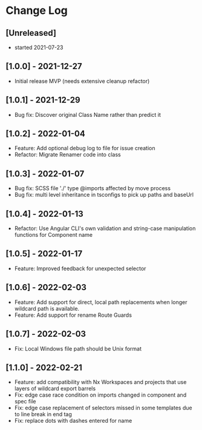 # Change Log

## [Unreleased]

- started 2021-07-23

## [1.0.0] - 2021-12-27

- Initial release
  MVP (needs extensive cleanup refactor)

## [1.0.1] - 2021-12-29

- Bug fix: Discover original Class Name rather than predict it

## [1.0.2] - 2022-01-04

- Feature: Add optional debug log to file for issue creation
- Refactor: Migrate Renamer code into class

## [1.0.3] - 2022-01-07

- Bug fix: SCSS file './' type @imports affected by move process
- Bug fix: multi level inheritance in tsconfigs to pick up paths and baseUrl

## [1.0.4] - 2022-01-13

- Refactor: Use Angular CLI's own validation and string-case manipulation functions for Component name

## [1.0.5] - 2022-01-17

- Feature: Improved feedback for unexpected selector

## [1.0.6] - 2022-02-03

- Feature: Add support for direct, local path replacements when longer wildcard path is available.
- Feature: Add support for rename Route Guards

## [1.0.7] - 2022-02-03

- Fix: Local Windows file path should be Unix format

## [1.1.0] - 2022-02-21

- Feature: add compatibility with Nx Workspaces and projects that use layers of wildcard export barrels
- Fix: edge case race condition on imports changed in component and spec file
- Fix: edge case replacement of selectors missed in some templates due to line break in end tag
- Fix: replace dots with dashes entered for name
